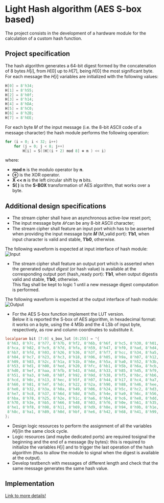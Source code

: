 # Light Hash algorithm (AES S-box based) #

The project consists in the development of a hardware module for the calculation of a custom hash function.

## Project specification ##

The hash algorithm generates a 64-bit digest formed by the concatenation of 8 bytes 𝐻[𝑖], from 𝐻[0] up to 𝐻[7], being 𝐻[0] the most significant byte. \
For each message the 𝐻[𝑖] variables are initialized with the following values:

```verilog
H[0] = 8'h34;
H[1] = 8'h55;
H[2] = 8'h0f;
H[3] = 8'h14;
H[4] = 8'hDA;
H[5] = 8'hC0;
H[6] = 8'h2B;
H[7] = 8'hEE;
```

For each byte 𝑀 of the input message (i.e. the 8-bit ASCII code of a message character) the hash module performs the following operation:

```verilog
for (i = 0; i < 32; i++)
    for (j = 0; j < 8; j++)
        H[i] = S((H[(i + 2) mod 8] ⊕ m ) << i)
```

where:

* **mod n** is the modulo operator by **n**.
* **⊕** is the XOR operator.
* **X << n** is the left circular shift by **n** bits.
* **S( )** is the **S-BOX** transformation of AES algorithm, that works over a byte.

## Additional design specifications ##

* The stream cipher shall have an asynchronous active-low reset port;
* The input message byte *𝑀* can be any 8-bit ASCII character;
* The  stream  cipher  shall  feature  an  input  port  which  has  to  be  asserted  when  providing  the input message byte **𝑀** (M_valid port): **1’b1**, when input character is valid and stable, **1’b0**, otherwise.

The following waveform is expected at input interface of hash module:
![Input](https://github.com/fedehsq/light_hash_algorithm_aes_sbox/blob/master/screen/input.png)

* The stream cipher shall feature an output port which is asserted when the generated output *digest* (or hash value) is available at the corresponding output port (hash_ready port): **1’b1**, when output digestis valid and stable, **1’b0**, otherwise. \
This flag shall be kept to logic 1 until a new message digest computation  is  performed.

The  following  waveform  is  expected  at  the  output  interface  of hash module:
![Output](https://github.com/fedehsq/light_hash_algorithm_aes_sbox/blob/master/screen/output.png)

* For the  AES  S-box  function  implement  the  LUT  version. \
Below it is reported the S-box of AES algorithm, in hexadecimal format: it works on a byte, using the 4 MSb and the 4 LSb of input byte, respectively, as row and column coordinates to substitute it.

```verilog
localparam bit [7:0] s_box_lut [0:255] = '{
 8'h63, 8'h7c, 8'h77, 8'h7b, 8'hf2, 8'h6b, 8'h6f, 8'hc5, 8'h30, 8'h01, 8'h67, 8'h2b, 8'hfe, 8'hd7, 8'hab, 8'h76,
 8'hca, 8'h82, 8'hc9, 8'h7d, 8'hfa, 8'h59, 8'h47, 8'hf0, 8'had, 8'hd4, 8'ha2, 8'haf, 8'h9c, 8'ha4, 8'h72, 8'hc0,
 8'hb7, 8'hfd, 8'h93, 8'h26, 8'h36, 8'h3f, 8'hf7, 8'hcc, 8'h34, 8'ha5, 8'he5, 8'hf1, 8'h71, 8'hd8, 8'h31, 8'h15,
 8'h04, 8'hc7, 8'h23, 8'hc3, 8'h18, 8'h96, 8'h05, 8'h9a, 8'h07, 8'h12, 8'h80, 8'he2, 8'heb, 8'h27, 8'hb2, 8'h75,
 8'h09, 8'h83, 8'h2c, 8'h1a, 8'h1b, 8'h6e, 8'h5a, 8'ha0, 8'h52, 8'h3b, 8'hd6, 8'hb3, 8'h29, 8'he3, 8'h2f, 8'h84,
 8'h53, 8'hd1, 8'h00, 8'hed, 8'h20, 8'hfc, 8'hb1, 8'h5b, 8'h6a, 8'hcb, 8'hbe, 8'h39, 8'h4a, 8'h4c, 8'h58, 8'hcf,
 8'hd0, 8'hef, 8'haa, 8'hfb, 8'h43, 8'h4d, 8'h33, 8'h85, 8'h45, 8'hf9, 8'h02, 8'h7f, 8'h50, 8'h3c, 8'h9f, 8'ha8,
 8'h51, 8'ha3, 8'h40, 8'h8f, 8'h92, 8'h9d, 8'h38, 8'hf5, 8'hbc, 8'hb6, 8'hda, 8'h21, 8'h10, 8'hff, 8'hf3, 8'hd2,
 8'hcd, 8'h0c, 8'h13, 8'hec, 8'h5f, 8'h97, 8'h44, 8'h17, 8'hc4, 8'ha7, 8'h7e, 8'h3d, 8'h64, 8'h5d, 8'h19, 8'h73,
 8'h60, 8'h81, 8'h4f, 8'hdc, 8'h22, 8'h2a, 8'h90, 8'h88, 8'h46, 8'hee, 8'hb8, 8'h14, 8'hde, 8'h5e, 8'h0b, 8'hdb,
 8'he0, 8'h32, 8'h3a, 8'h0a, 8'h49, 8'h06, 8'h24, 8'h5c, 8'hc2, 8'hd3, 8'hac, 8'h62, 8'h91, 8'h95, 8'he4, 8'h79,
 8'he7, 8'hc8, 8'h37, 8'h6d, 8'h8d, 8'hd5, 8'h4e, 8'ha9, 8'h6c, 8'h56, 8'hf4, 8'hea, 8'h65, 8'h7a, 8'hae, 8'h08,
 8'hba, 8'h78, 8'h25, 8'h2e, 8'h1c, 8'ha6, 8'hb4, 8'hc6, 8'he8, 8'hdd, 8'h74, 8'h1f, 8'h4b, 8'hbd, 8'h8b, 8'h8a,
 8'h70, 8'h3e, 8'hb5, 8'h66, 8'h48, 8'h03, 8'hf6, 8'h0e, 8'h61, 8'h35, 8'h57, 8'hb9, 8'h86, 8'hc1, 8'h1d, 8'h9e,
 8'he1, 8'hf8, 8'h98, 8'h11, 8'h69, 8'hd9, 8'h8e, 8'h94, 8'h9b, 8'h1e, 8'h87, 8'he9, 8'hce, 8'h55, 8'h28, 8'hdf,
 8'h8c, 8'ha1, 8'h89, 8'h0d, 8'hbf, 8'he6, 8'h42, 8'h68, 8'h41, 8'h99, 8'h2d, 8'h0f, 8'hb0, 8'h54, 8'hbb, 8'h16
};
```

* Design logic resources to perform the assignment of all the variables 𝐻[𝑖]in the same clock cycle.
* Logic resources (and maybe dedicated ports) are required tosignal the beginning and the end of a message (by bytes): this is required to initialize the variables 𝐻[𝑖] and to trigger the last operation of the hash algorithm (thus to allow the module to signal when the digest is available at the output).
* Develop testbench with messages of different length and check  that  the same message  generates the same hash value.

## Implementation ##

[Link to more details!](https://github.com/fedehsq/light_hash_algorithm_aes_sbox/blob/master/light_hash)
